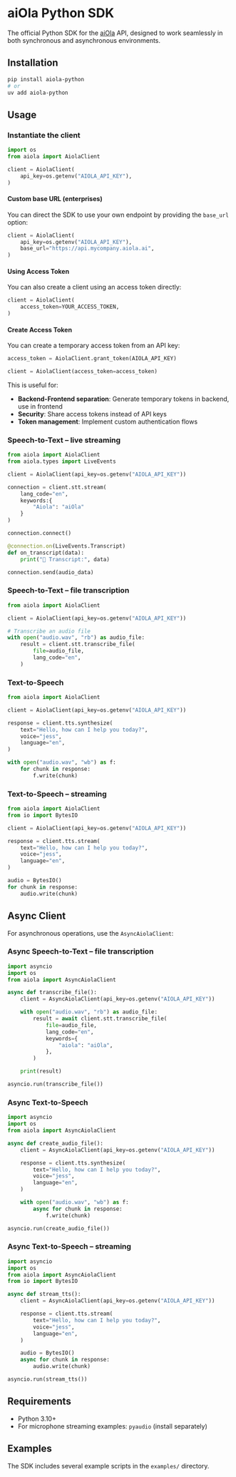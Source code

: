 # aiOla Python SDK

The official Python SDK for the [aiOla](https://aiola.com) API, designed to work seamlessly in both synchronous and asynchronous environments.

## Installation

```bash
pip install aiola-python
# or
uv add aiola-python
```

## Usage

### Instantiate the client

```python
import os
from aiola import AiolaClient

client = AiolaClient(
    api_key=os.getenv("AIOLA_API_KEY"),
)
```

#### Custom base URL (enterprises)

You can direct the SDK to use your own endpoint by providing the `base_url` option:

```python
client = AiolaClient(
    api_key=os.getenv("AIOLA_API_KEY"),
    base_url="https://api.mycompany.aiola.ai",
)
```

#### Using Access Token

You can also create a client using an access token directly:

```python
client = AiolaClient(
    access_token=YOUR_ACCESS_TOKEN,
)
```

#### Create Access Token

You can create a temporary access token from an API key:

```python
access_token = AiolaClient.grant_token(AIOLA_API_KEY)

client = AiolaClient(access_token=access_token)
```

This is useful for:
- **Backend-Frontend separation**: Generate temporary tokens in backend, use in frontend
- **Security**: Share access tokens instead of API keys
- **Token management**: Implement custom authentication flows

### Speech-to-Text – live streaming

```python
from aiola import AiolaClient
from aiola.types import LiveEvents

client = AiolaClient(api_key=os.getenv("AIOLA_API_KEY"))

connection = client.stt.stream(
    lang_code="en",
    keywords:{
        "Aiola": "aiOla"
    }
)

connection.connect()

@connection.on(LiveEvents.Transcript)
def on_transcript(data):
    print("📝 Transcript:", data)

connection.send(audio_data)
```

### Speech-to-Text – file transcription

```python
from aiola import AiolaClient

client = AiolaClient(api_key=os.getenv("AIOLA_API_KEY"))

# Transcribe an audio file
with open("audio.wav", "rb") as audio_file:
    result = client.stt.transcribe_file(
        file=audio_file,
        lang_code="en",
    )

```

### Text-to-Speech

```python
from aiola import AiolaClient

client = AiolaClient(api_key=os.getenv("AIOLA_API_KEY"))

response = client.tts.synthesize(
    text="Hello, how can I help you today?",
    voice="jess",
    language="en",
)

with open("audio.wav", "wb") as f:
    for chunk in response:
        f.write(chunk)
```

### Text-to-Speech – streaming

```python
from aiola import AiolaClient
from io import BytesIO

client = AiolaClient(api_key=os.getenv("AIOLA_API_KEY"))

response = client.tts.stream(
    text="Hello, how can I help you today?",
    voice="jess",
    language="en",
)

audio = BytesIO()
for chunk in response:
    audio.write(chunk)
```

## Async Client

For asynchronous operations, use the `AsyncAiolaClient`:

### Async Speech-to-Text – file transcription

```python
import asyncio
import os
from aiola import AsyncAiolaClient

async def transcribe_file():
    client = AsyncAiolaClient(api_key=os.getenv("AIOLA_API_KEY"))

    with open("audio.wav", "rb") as audio_file:
        result = await client.stt.transcribe_file(
            file=audio_file,
            lang_code="en",
            keywords={
                "aiola": "aiOla",
            },
        )

    print(result)

asyncio.run(transcribe_file())
```

### Async Text-to-Speech

```python
import asyncio
import os
from aiola import AsyncAiolaClient

async def create_audio_file():
    client = AsyncAiolaClient(api_key=os.getenv("AIOLA_API_KEY"))

    response = client.tts.synthesize(
        text="Hello, how can I help you today?",
        voice="jess",
        language="en",
    )

    with open("audio.wav", "wb") as f:
        async for chunk in response:
            f.write(chunk)

asyncio.run(create_audio_file())
```

### Async Text-to-Speech – streaming

```python
import asyncio
import os
from aiola import AsyncAiolaClient
from io import BytesIO

async def stream_tts():
    client = AsyncAiolaClient(api_key=os.getenv("AIOLA_API_KEY"))

    response = client.tts.stream(
        text="Hello, how can I help you today?",
        voice="jess",
        language="en",
    )

    audio = BytesIO()
    async for chunk in response:
        audio.write(chunk)

asyncio.run(stream_tts())
```

## Requirements

- Python 3.10+
- For microphone streaming examples: `pyaudio` (install separately)

## Examples

The SDK includes several example scripts in the `examples/` directory.